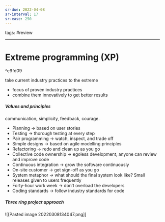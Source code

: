 ```yaml
---
sr-due: 2022-04-08
sr-interval: 17
sr-ease: 250
---
```



tags: #review

---

# Extreme programming (XP)

^e9fd09

take current industry practices to the extreme
- focus of proven industry practices
- combine them innovatively to get better results

##### Values and principles
communication, simplicity, feedback, courage.
- Planning -> based on user stories 
- Testing -> thorough testing at every step 
- Pair programming -> watch, inspect, and trade off 
- Simple designs -> based on agile modelling principles 
- Refactoring -> redo and clean up as you go 
- Collective code ownership -> egoless development, anyone can review and improve code 
- Continuous integration -> grow the software continuously
- On-site customer -> get sign-off as you go 
- System metaphor -> what should the final system look like? Small releases given to users frequently 
- Forty-hour work week -> don’t overload the developers 
- Coding standards -> follow industry standards for code

##### Three ring project approach
![[Pasted image 20220308134047.png]]
